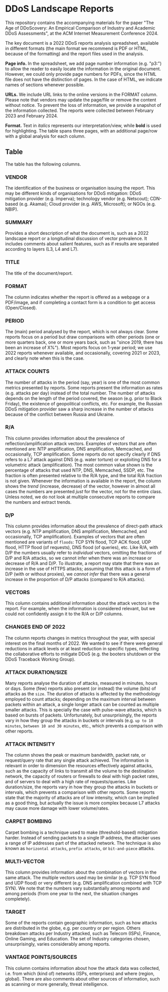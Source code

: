 # DDoS Landscape Reports

This repository contains the accompanying materials for the paper "The Age of DDoScovery: An Empirical Comparison of Industry and Academic DDoS Assessments", at the ACM Internet Measurement Conference 2024.

The key document is a 2022 DDoS reports analysis spreadsheet, available in different formats (the main format we recommend is PDF or HTML, because of the formatting) and the report files used in the analysis.


**Page info.**
In the spreadsheet, we add page number information (e.g. "p3:") to allow the reader to easily locate the information in the original document.
However, we could only provide page numbers for PDFs, since the HTML file does not have the distinction of pages.
In the case of HTML, we indicate names of sections whenever possible.

**URLs.**
We include URL links to the online versions in the FORMAT column.
Please note that vendors may update the page/file or remove the content without notice.
To prevent the loss of information, we provide a snapshot of the information collected. The reports were collected between February 2023 and February 2024.

**Format.**
Text in _italics_ represents our interpretation/view, while **bold** is used for highlighting. The table spans three pages, with an additional page/row with a global analysis for each column.

## Table
The table has the following columns.

### VENDOR
The identification of the business or organisation issuing the report.
This may be different kinds of organisations for DDoS mitigation: DDoS mitigation provider (e.g. Imperva);
technology vendor (e.g. Netscout); CDN-based (e.g. Akamai); Cloud provider (e.g. AWS, Microsoft); or
NGOs (e.g. NBIP).

### SUMMARY
Provides a short description of what the document is, such as a 2022 landscape report or a longitudinal discussion of vector prevalence.
It includes comments about salient features, such as if results are separated according to layers (L3, L4 and L7).

### TITLE
The title of the document/report.

### FORMAT
The column indicates whether the report is offered as a webpage or a PDF/image, and if completing a contact form is a condition to get access (Open/Closed).

### PERIOD
The (main) period analysed by the report, which is not always clear.
Some reports focus on a period but draw comparisons with other periods (one or more quarters back, one or more years back, such as "since 2019, there has been an increase of X%").
Most reports focus on 1-year period; we use 2022 reports whenever available, and occasionally, covering 2021 or 2023, and clearly note when this is the case.

### ATTACK COUNTS
The number of attacks in the period (say, year) is one of the most common metrics presented by reports.
Some reports present the information as rates (e.g. attacks per day) instead of the total number.
The number of attacks depends on the length of the period covered, the season (e.g. prior to Black Friday), the existence of geopolitical conflicts, etc.
For example, the Russian DDoS mitigation provider saw a sharp increase in the number of attacks because of the conflict between Russia and Ukraine.

### R/A
This column provides information about the prevalence of reflection/amplification attack vectors.
Examples of vectors that are often mentioned are: NTP amplification, DNS amplification, Memcached, and occasionally, TCP amplification.
Some reports do not specify clearly if DNS refers to a L7 attack against DNS (e.g. water torture) or exploiting DNS for a volumetric attack (amplification).
The most common value shown is the percentage of attacks that used NTP, DNS, Memcached, SSDP, etc.
The fraction is often presented relative to the R/A type, and the total R/A fraction is not given.
Whenever the information is available in the report, the column shows the _trend_ (increase, decrease) of the vector, however in almost all cases the numbers are presented _just_ for the vector, not for the entire class.
Unless noted, we do not look at multiple consecutive reports to compare the numbers and extract trends.

### D/P
This column provides information about the prevalence of direct-path attack vectors (e.g. NTP amplification, DNS amplification, Memcached, and occasionally, TCP amplification).
Examples of vectors that are often mentioned are variants of ``floods``: TCP SYN flood, TCP ACK flood, UDP flood, HTTP flood (of requests), DNS flood (of queries), etc.
Like R/A, with D/P the numbers usually refer to _individual_ vectors, omitting the fractions of D/P and R/A attacks, so we cannot infer when there was an increase or decrease of R/A and D/P.
To illustrate, a report may state that there was an increase in the use of HTTPS attacks; assuming that this attack is a form of D/P (with or without proxies), we _cannot infer_ that there was a general increase in the proportion of D/P attacks (compared to R/A attacks).

### VECTORS
This column contains additional information about the attack vectors in the report.
For example, when the information is considered relevant, but we could not confidently assign it to the R/A or D/P columns.

### CHANGES END OF 2022
The column reports changes in metrics throughout the year, with special interest on the final months of 2022.
We wanted to see if there were general reductions in attack levels or at least reduction in specific types, reflecting the collaborative efforts to mitigate DDoS (e.g. the booters shutdown or the DDoS Traceback Working Group).

### ATTACK DURATION/SIZE
Many reports analyse the duration of attacks, measured in minutes, hours or days.
Some (few) reports also present (or instead) the volume (bits) of attacks as the ``size``.
The duration of attacks is affected by the methodology employed to count attacks; depending on the maximum interval between packets within an attack, a single longer attack can be counted as multiple smaller attacks.
This is specially the case with pulse-wave attacks, which is based on bursts of packets.
Unfortunately, but unsurprisingly, the reports vary in how they group the attacks in buckets or intervals (e.g. ``up to 10 minutes``, ``between 10 and 30 minutes``, etc., which prevents a comparison with other reports.


### ATTACK INTENSITY
The column shows the peak or maximum bandwidth, packet rate, or request/query rate that any single attack achieved.
The information is relevant in order to dimension the resources effectively against attacks, such as the capacity of links to transmit all the volume to the destination network, the capacity of routers or firewalls to deal with high packet rates, and of servers to deal with a high rate of requests/queries.
Like duration/size, the reports vary in how they group the attacks in buckets or intervals, which prevents a comparison with other reports.
Some reports state that the majority of attacks are of low intensity, which can be implied as a good thing, but actually the issue is more complex because L7 attacks may cause more damage with lower volume/rates.

### CARPET BOMBING
Carpet bombing is a technique used to make (threshold-based) mitigation harder.
Instead of sending packets to a single IP address, the attacker uses a range of IP addresses part of the attacked network.
The technique is also known as ``horizontal attacks``, ``prefix attacks``, or ``bit-and-piece`` attacks.

### MULTI-VECTOR
This column provides information about the combination of vectors in the same attack.
The multiple vectors used may be similar (e.g. TCP SYN flood and UDP flood) or very different (e.g. DNS amplification combined with TCP SYN).
We note that the numbers vary substantially among reports and among periods (from one year to the next, the situation changes completely).

### TARGET
Some of the reports contain geographic information, such as how attacks are distributed in the globe, e.g. per country or per region.
Others breakdown attacks per Industry attacked, such as Telecom (ISPs), Finance, Online Gaming, and Education.
The set of Industry categories chosen, unsurprisingly, varies considerably among reports.

### VANTAGE POINTS/SOURCES
This column contains information about how the attack data was collected, i.e. from which (kind of) networks (ISPs, enterprises) and where (region, global).
There are also comments about other sources of information, such as scanning or more generally, threat intelligence.
